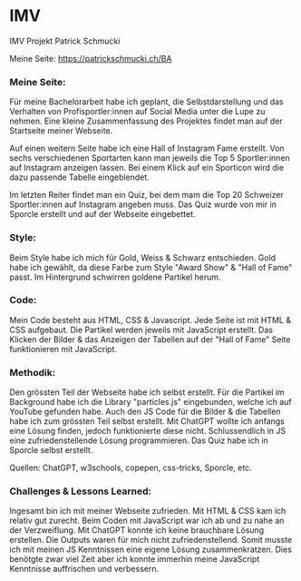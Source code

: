 # IMV
IMV Projekt Patrick Schmucki

Meine Seite: https://patrickschmucki.ch/BA

### Meine Seite:

Für meine Bachelorarbeit habe ich geplant, die Selbstdarstellung und das Verhalten von Profisportler:innen auf Social Media unter die Lupe zu nehmen. Eine kleine Zusammenfassung des Projektes findet man auf der Startseite meiner Webseite. 

Auf einen weitern Seite habe ich eine Hall of Instagram Fame erstellt. Von sechs verschiedenen Sportarten kann man jeweils die Top 5 Sportler:innen auf Instagram anzeigen lassen. Bei einem Klick auf ein Sporticon wird die dazu passende Tabelle eingeblendet.  

Im letzten Reiter findet man ein Quiz, bei dem mam die Top 20 Schweizer Sportler:innen auf Instagram angeben muss. Das Quiz wurde von mir in Sporcle erstellt und auf der Webseite eingebettet.

### Style:

Beim Style habe ich mich für Gold, Weiss & Schwarz entschieden. Gold habe ich gewählt, da diese Farbe zum Style "Award Show" & "Hall of Fame" passt. Im Hintergrund schwirren goldene Partikel herum.

### Code:

Mein Code besteht aus HTML, CSS & Javascript. Jede Seite ist mit HTML & CSS aufgebaut. Die Partikel werden jeweils mit JavaScript erstellt. Das Klicken der Bilder & das Anzeigen der Tabellen auf der "Hall of Fame" Seite funktionieren mit JavaScript.  

### Methodik:

Den grössten Teil der Webseite habe ich selbst erstellt. Für die Partikel im Background habe ich die Library "particles.js" eingebunden, welche ich auf YouTube gefunden habe. Auch den JS Code für die Bilder & die Tabellen habe ich zum grössten Teil selbst erstellt. Mit ChatGPT wollte ich anfangs eine Lösung finden, jedoch funktionierte diese nicht. Schlussendlich in JS eine zufriedenstellende Lösung programmieren. Das Quiz habe ich in Sporcle selbst erstellt.

Quellen: ChatGPT, w3schools, copepen, css-tricks, Sporcle, etc.

### Challenges & Lessons Learned:

Ingesamt bin ich mit meiner Webseite zufrieden. Mit HTML & CSS kam ich relativ gut zurecht. Beim Coden mit JavaScript war ich ab und zu nahe an der Verzweiflung. Mit ChatGPT konnte ich keine brauchbare Lösung erstellen. Die Outputs waren für mich nicht zufriedenstellend. Somit musste ich mit meinen JS Kenntnissen eine eigene Lösung zusammenkratzen. Dies benötgte zwar viel Zeit aber ich konnte immerhin meine JavaScript Kenntnisse auffrischen und verbessern.  
